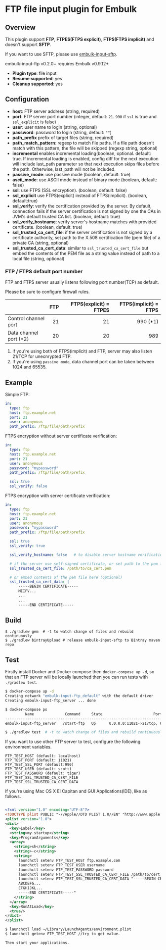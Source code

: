 # FTP file input plugin for Embulk

## Overview

This plugin support **FTP**, **FTPES(FTPS explicit)**, **FTPS(FTPS implicit)** and doesn't support **SFTP**.

If you want to use SFTP, please use [embulk-input-sftp](https://github.com/embulk/embulk-input-sftp).

embulk-input-ftp v0.2.0+ requires Embulk v0.9.12+

* **Plugin type**: file input
* **Resume supported**: yes
* **Cleanup supported**: yes

## Configuration

- **host**: FTP server address (string, required)
- **port**: FTP server port number (integer, default: `21`. `990` if `ssl` is true and `ssl_explicit` is false)
- **user**: user name to login (string, optional)
- **password**: password to login (string, default: `""`)
- **path_prefix** prefix of target files (string, required)
- **path_match_pattern**: regexp to match file paths. If a file path doesn't match with this pattern, the file will be skipped (regexp string, optional)
- **incremental** enables incremental loading(boolean, optional. default: true. If incremental loading is enabled, config diff for the next execution will include last_path parameter so that next execution skips files before the path. Otherwise, last_path will not be included.
- **passive_mode**: use passive mode (boolean, default: true)
- **ascii_mode**: use ASCII mode instead of binary mode (boolean, default: false)
- **ssl**: use FTPS (SSL encryption). (boolean, default: false)
- **ssl_explicit** use FTPS(explicit) instead of FTPS(implicit). (boolean, default:true)
- **ssl_verify**: verify the certification provided by the server. By default, connection fails if the server certification is not signed by one the CAs in JVM's default trusted CA list. (boolean, default: true)
- **ssl_verify_hostname**: verify server's hostname matches with provided certificate. (boolean, default: true)
- **ssl_trusted_ca_cert_file**: if the server certification is not signed by a certificate authority, set path to the X.508 certification file (pem file) of a private CA (string, optional)
- **ssl_trusted_ca_cert_data**: similar to `ssl_trusted_ca_cert_file` but embed the contents of the PEM file as a string value instead of path to a local file (string, optional)

### FTP / FTPS default port number

FTP and FTPS server usually listens following port number(TCP) as default.

Please be sure to configure firewall rules.

|                         | FTP | FTPS(explicit) = FTPES | FTPS(implicit) = FTPS |
|:------------------------|----:|-----------------------:|----------------------:|
| Control channel port    |  21 |                     21 |             990 (\*1) |
| Data channel port (\*2) |  20 |                     20 |                   989 |

1. If you're using both of FTPS(implicit) and FTP, server may also listen 21/TCP for unecnrypted FTP.
2. If you're using `passive mode`, data channel port can be taken between 1024 and 65535.

## Example

Simple FTP:

```yaml
in:
  type: ftp
  host: ftp.example.net
  port: 21
  user: anonymous
  path_prefix: /ftp/file/path/prefix
```

FTPS encryption without server certificate verification:

```yaml
in:
  type: ftp
  host: ftp.example.net
  port: 21
  user: anonymous
  password: "mypassword"
  path_prefix: /ftp/file/path/prefix

  ssl: true
  ssl_verify: false
```

FTPS encryption with server certificate verification:

```yaml
in:
  type: ftp
  host: ftp.example.net
  port: 21
  user: anonymous
  password: "mypassword"
  path_prefix: /ftp/file/path/prefix

  ssl: true
  ssl_verify: true

  ssl_verify_hostname: false   # to disable server hostname verification (optional)

  # if the server use self-signed certificate, or set path to the pem file (optional)
  ssl_trusted_ca_cert_file: /path/to/ca_cert.pem

  # or embed contents of the pem file here (optional)
  ssl_trusted_ca_cert_data: |
      -----BEGIN CERTIFICATE-----
      MIIFV...
      ...
      ...
      -----END CERTIFICATE-----
```

## Build

```
$ ./gradlew gem  # -t to watch change of files and rebuild continuously
$ ./gradlew bintrayUpload # release embulk-input-sftp to Bintray maven repo
```

## Test

Firstly install Docker and Docker compose then `docker-compose up -d`,
so that an FTP server will be locally launched then you can run tests with `./gradlew test`.

```sh
$ docker-compose up -d
Creating network "embulk-input-ftp_default" with the default driver
Creating embulk-input-ftp_server ... done

$ docker-compose ps
         Name              Command     State                       Ports                           
---------------------------------------------------------------------------------------------------
embulk-input-ftp_server   /start-ftp   Up      0.0.0.0:11021->21/tcp, 0.0.0.0:65000->65000/tcp, ...

$ ./gradlew test  # -t to watch change of files and rebuild continuously
```

If you want to use other FTP server to test, configure the following environment variables.

```
FTP_TEST_HOST (default: localhost)
FTP_TEST_PORT (default: 11021)
FTP_TEST_SSL_PORT (default:990)
FTP_TEST_USER (default: scott)
FTP_TEST_PASSWORD (default: tiger)
FTP_TEST_SSL_TRUSTED_CA_CERT_FILE
FTP_TEST_SSL_TRUSTED_CA_CERT_DATA
```

If you're using Mac OS X El Capitan and GUI Applications(IDE), like as follows.
```xml

<?xml version="1.0" encoding="UTF-8"?>
<!DOCTYPE plist PUBLIC "-//Apple//DTD PLIST 1.0//EN" "http://www.apple.com/DTDs/PropertyList-1.0.dtd">
<plist version="1.0">
<dict>
  <key>Label</key>
  <string>my.startup</string>
  <key>ProgramArguments</key>
  <array>
    <string>sh</string>
    <string>-c</string>
    <string>
      launchctl setenv FTP_TEST_HOST ftp.example.com
      launchctl setenv FTP_TEST_USER username
      launchctl setenv FTP_TEST_PASSWORD password
      launchctl setenv FTP_TEST_SSL_TRUSTED_CA_CERT_FILE /path/to/cert.pem
      launchctl setenv FTP_TEST_SSL_TRUSTED_CA_CERT_DATA "-----BEGIN CERTIFICATE-----
      ABCDEFG...
      EFGHIJKL...
      -----END CERTIFICATE-----"
    </string>
  </array>
  <key>RunAtLoad</key>
  <true/>
</dict>
</plist>

$ launchctl load ~/Library/LaunchAgents/environment.plist
$ launchctl getenv FTP_TEST_HOST //try to get value.

Then start your applications.
```

